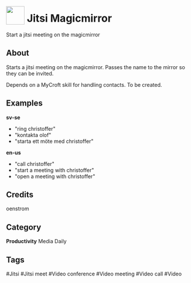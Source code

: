 # <img src="https://raw.githack.com/FortAwesome/Font-Awesome/master/svgs/solid/video.svg" card_color="#1D76BA" width="50" height="50" style="vertical-align:bottom"/> Jitsi Magicmirror
Start a jitsi meeting on the magicmirror

## About
Starts a jitsi meeting on the magicmirror. Passes the name to the mirror so they can be invited.

Depends on a MyCroft skill for handling contacts. To be created.

## Examples
**sv-se**
* "ring christoffer"
* "kontakta olof"
* "starta ett möte med christoffer"

**en-us**
* "call christoffer"
* "start a meeting with christoffer"
* "open a meeting with christoffer"

## Credits
oenstrom

## Category
**Productivity**
Media
Daily

## Tags
#Jitsi
#Jitsi meet
#Video conference
#Video meeting
#Video call
#Video

